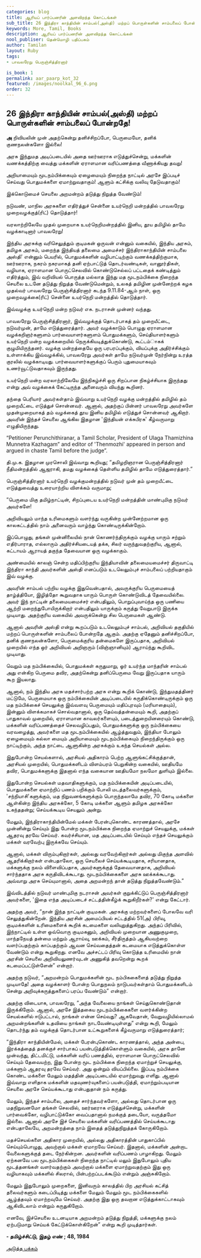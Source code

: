 ```yaml
---
categories: blog
title: ஆரியப் பார்ப்பனரின் அளவிறந்த கொட்டங்கள்
sub_title: 26 ﻿இந்திரா காந்தியின் சாம்பல்(அஸ்தி) மற்றப் பொருள்களின் சாம்பலைப் போன்றதே!
keywords: More, Tamil, Books
description: ஆரியப் பார்ப்பனரின் அளவிறந்த கொட்டங்கள்
nool_publiser: தென்மொழி பதிப்பகம்
author: Tamilan
layout: Ruby
tags: 
- பாவலரேறு பெருஞ்சித்திரனார் 

is_book: 1
permalink: aar_paarp_kot_32
featured: /images/noolkal_96_6.png
order: 32
---
```



## 26 ﻿இந்திரா காந்தியின் சாம்பல்(அஸ்தி) மற்றப் பொருள்களின் சாம்பலைப் போன்றதே!

**அ** றிவியலின் முன் அதற்கென்று தனிச்சிறப்போ, பெருமையோ, தனிக் குணநலன்களோ இல்லை!

அரசு இந்துமத அடிப்படையில் அதை ஊர்ஊராக எடுத்துச்சென்று, மக்களின் வணக்கத்திற்கு வைத்து மக்களின் ஏராளமான வரிப்பணத்தை வீணாக்கியது தவறு!

அறியாமையும் மூடநம்பிக்கையும் ஏழைமையும் நிறைந்த நாட்டில் அரசே இப்படிச் செய்வது பொதுமக்களை ஏமாற்றுவதாகும்! ஆளும் கட்சிக்கு வலிவு தேடுவதாகும்!

இக்கொடுமைச் செயலை அறமன்றம் தடுத்து நிறுத்த வேண்டும்!

நடுவண், மாநில அரசுகளை எதிர்த்துச் சென்னை உயர்நெறி மன்றத்தில் பாவலரேறு முறைவழக்குத்(ரிட்) தொடுத்தார்!

வரலாற்றிலேயே முதல் முறையாக உயர்நெறிமன்றத்தில் இனிய, தூய தமிழில் தாமே வழக்காடினார் பாவலரேறு!

இந்திய அரசுக்கு வரிசெலுத்தும் குடிமகன் ஒருவன் என்னும் வகையில், இந்திய அரசும், தமிழக அரசும், மறைந்த இந்தியத் தலைமை அமைச்சர் இந்திராகாந்தியின் சாம்பலை அஸ்தி' என்னும் பெயரில், பொதுமக்களின் வழிபாட்டிற்கும் வணக்கத்திற்குமாக, ஊர்ஊராக, நகரம் நகரமாகத் தனி ஏற்பாட்டுத் தொடர்வண்டிகள், வானூர்திகள், வழியாக, ஏராளமான பொருட்செலவில் கொண்டுசெல்லப் பட்டதைக் கண்டித்தும் எதிர்த்தும், இவ் வறிவியல் பொருத்த மல்லாத இந்து மத மூடநம்பிக்கை நிறைந்த செயலை உடனே தடுத்து நிறுத்த வேண்டுமென்றும், உலகத் தமிழின முன்னேற்றக் கழக முதல்வர் பாவலரேறு பெருஞ்சித்திரனார் கடந்த 9.11.84-ஆம் நாள், ஒரு முறைவழக்கை(ரிட்) சென்னை உயர்நெறி மன்றத்தில் தொடுத்தார்.

இவ்வழக்கு உயர்நெறி மன்ற நடுவர் எசு. நடராசன் முன்னர் வந்தது.

பாவலரேறு பெருஞ்சித்திரனார், இவ்வழக்குத் தொடர்பாகத் தம் முறையீட்டை, நடுவர்முன், தாமே எடுத்துரைத்தார். அவர் வழக்காடும் பொழுது ஏராளமான வழக்கறிஞர்களுளம் பார்வையாளர்களுளம் பொதுமக்களும், செய்தியாளர்களும் உயர்நெறி மன்ற வழக்கறையில் நெருக்கியடித்துக்கொண்டு, கூட்டம்ாகக் குழுமியிருந்தனர். வழக்கு மன்றத்தையே ஒரு பரபரப்புக்கும், வியப்புக்கு அதிர்ச்சிக்கும் உள்ளாக்கிய இவ்வழக்கில், பாவலரேறு அவர்கள் தாமே நடுவர்முன் நேர்நின்று உரத்த குரலில் வழக்காடியது. பார்வையாளர்களுக்குப் பெரும் புதுமையாகவும் உணர்வூட்டுவதாகவும் இருந்தது.

உயர்நெறி மன்ற வரலாற்றிலேயே இந்நிகழ்ச்சி ஒரு சிறப்பான நிகழ்ச்சியாக இருந்தது என்று அவ் வழக்கைக் கேட்டிருந்த அனைவரும் வியந்து கூறினர்.

தந்தை பெரியார் அவர்கள்தாம் இவ்வாறு உயர்நெறி வழக்கு மன்றத்தில் தமிழில் தம் முறையீட்டை எடுத்துச் சொன்னவர். ஆனால், அதற்குப் பின்னர் பாவலரேறு அவர்களே முதன்முறையாகத் தம் வழக்கைத் தூய இனிய தமிழில் எடுத்துச் சொன்னவர் ஆகிறார். அவரின் இந்தச் செயலை ஆங்கில இதழான 'இந்தியன் எக்சுபிரசு' கீழ்வருமாறு எழுதியிருந்தது.

“Petitioner Perunchithiranar, a Tamil Scholar, President of Ulaga Thamizhina Munnetra Kazhagam” and editor of 'Thenmozhi' appeared in person and argued in chaste Tamil before the judge”.

தி.மு.க. இதழான முரசொலி இவ்வாறு கூறியது; “தமிழறிஞரான பெருஞ்சித்திரனார் நீதிமன்றத்தில் ஆஜராகி, தமது வழக்கைத் தெள்ளிய தமிழில் தாமே எடுத்துரைத்தார்.”

பெருஞ்சித்திரனார் உயர்நெறி வழக்குமன்றத்தில் நடுவர் முன் தம் முறையீட்டை எடுத்துவைத்து உரையாற்றிய விளக்கம் வருமாறு;

“பெருமை மிகு தமிழ்நாட்டின், சிறப்புடைய உயர்நெறி மன்றத்தின் மாண்புமிகு நடுவர் அவர்களே!

அறிவியலும் மாந்த உரிமைகளும் வளர்ந்து வருகின்ற முன்னேற்றமான ஒரு காலகட்டத்தில் நாம் அனைவரும் வாழ்ந்து கொண்டிருக்கின்றோம்.

இப்பொழுது, தங்கள் முன்னிலையில் நான் கொணர்ந்திருக்கும் வழக்கு யாரும் சற்றும் எதிர்பாராத, எல்லாரும் அதிர்ச்சியடையத் தக்க, சிலர் வருந்துவதற்குரிய, ஆனால், கட்டாயம் ஆராயத் தகுந்த தேவையான ஒரு வழக்காகும்.

அண்மையில் காலஞ் சென்ற மதிப்பிற்குரிய இந்தியாவின் தலைமையமைச்சர் திருவாட்டி இந்திரா காந்தி அவர்களின் அஸ்தி எனப்படும் உடலெலும்புச் சாம்பலைப் பற்றியதாகும் இவ் வழக்கு.

அவரின் சாம்பல் பற்றிய வழக்கு இதுவென்பதால், அவருக்குரிய பெருமையைத் தாழ்த்தியோ, இழித்தோ கூறுவதாக யாரும் பொருள் கொண்டுவிடத் தேவையில்லை. அவர் இந் நாட்டின் தலைமையமைச்சர் என்பதிலும், பொறுப்புவாய்ந்த ஒரு பணியை ஆற்றி மறைந்துபோயிருக்கிறார் என்பதிலும் யாருக்கும் கருத்து வேறுபாடு இருக்க முடியாது. அதற்குரிய வகையில் அவருக்கென்று சில பெருமைகள் ஆண்டு.

ஆனால் அவரின் அஸ்தி என்று கூறப்படும் உடலெலும்புச் சாம்பல், அறிவியல் தகுதியில் மற்றப் பொருள்களின் சாம்பலைப் போன்றதே ஆகும். அதற்கு ஏதேனும் தனிச்சிறப்போ, தனிக் குணநலன்களோ, பெருமைக்குரிய தன்மைகளே இருப்பதாக, அறிவியல் முறையில் எந்த ஒர் அறிவியல் அறிஞரும் (விஞ்ஞானியும்) ஆராய்ந்து கூறிவிட முடியாது.

வெறும் மத நம்பிக்கையில், பொதுமக்கள் கருதுமாறு, ஓர் உயர்ந்த மாந்தரின் சாம்பல் அது என்கிற பெருமை தவிர, அதற்கென்று தனிப்பெருமை வேறு இருப்பதாக யாரும் கூற இயலாது.

ஆனால், நம் இந்திய அரசு மதச்சார்பற்ற அரசு என்று கூறிக் கொண்டு, இந்துமதத்தினர் மட்டுமே, பெருமையாக ஒரு நம்பிக்கையின் அடிப்படையில் கருதிக்கொண்டிருக்கும் ஒரு மத நம்பிக்கைச் செயலுக்கு இவ்வளவு பெருமையும் மதிப்புரவும் (மரியாதையும்), இன்னும் விளக்கமாகச் சொல்வதானால், ஒரு தெய்வத்தன்மையும் கூறி, அதற்குப் பாதுகாவல் முறையில், ஏராளமான காவலர்களையும், படைத்துறையினரையும் கொண்டு, மக்களின் வரிப்பணத்தைச் செலவழிப்பதும், பொதுமக்களுக்கு ஒரு நம்பிக்கையை வரவழைத்து, அவர்களை மத மூடநம்பிக்கையில் ஆழ்த்துவதும், இந்தியா போலும் ஏழைமையும் கல்லா மையும் அறியாமையும் மூடநம்பிக்கையும் நிறைந்திருக்கும் ஒரு நாட்டிற்கும், அந்த நாட்டை ஆளுகின்ற அரசுக்கும் உகந்த செயல்கள் அல்ல.

இதுபோன்ற செயல்களால், அரசியல் அதிகாரம் பெற்ற ஆளுங்கட்சிக்குத்தான், அரசியல் முறையில், பொதுமக்களிடம் விளம்பரம் பெறுகின்ற வகையில், ஊதியமே தவிர, பொதுமக்களுக்கு இதனால் எந்த வகையான ஊதியமோ நலமோ துளியும் இல்லை.

இதுபோன்ற செயல்கள் மதவாதிகளுக்கும், மத நம்பிக்கையின் அடிப்படையில், பொதுமக்களை ஏமாற்றிப் பணம் பறிக்கும் போலி மடத்தலைவர்களுக்கும், 'சந்நியாசி'களுக்கும், மத நிறுவனங்களுக்கும் பொருந்தலாமே தவிர, 70 கோடி மக்களை ஆள்கின்ற இந்திய அரசுக்கோ, 5 கோடி மக்களை ஆளும் தமிழக அரசுக்கோ உகந்ததன்று; செய்யக்கூடிய செயலும் அன்று.

மேலும், இந்திராகாந்தியின்மேல் மக்கள் பேரன்புகொண்ட காரணத்தால், அரசே முன்னின்று செய்யும் இது போன்ற மூடநம்பிக்கை நிறைந்த ஏமாற்றுச் செயலுக்கு, மக்கள் ஆதரவு தரவே செய்வர். கவர்ச்சியான, மத அடிப்படையில் செய்யும் எந்தச் செயலுக்கும் மக்கள் வரவேற்பு இருக்கவே செய்யும்.

ஆனால், மக்கள் விரும்புகிறார்கள், அல்லது வரவேற்கிறார்கள் அல்லது மிகுந்த அளவில் ஆதரிக்கிறார்கள் என்பதாலோ, ஒரு செயலைச் செய்யக்கூடியதாக, சரியானதாக, மக்களுக்கு நலம் விளைவிப்பதாக, அவர்களுக்குத் தேவையானதாக, அறிவியல் சார்ந்ததாக அரசு கருதிவிடக்கூடாது. மூடநம்பிக்கைகளை அரசு ஊக்கக்கூடாது. அவ்வாறு அரசு செய்யுமானால், அதை அறமன்றந் தான் தடுத்து நிறுத்தவேண்டும்.”

இவ்விடத்தில் நடுவர் மாண்புமிகு நடராசன் அவர்கள் குறுக்கிட்டுப் பெருஞ்சித்திரனார் அவர்களை, 'இதை எந்த அடிப்படைச் சட்டத்தின்கீழ்க் கூறுகிறீர்கள்?' என்று கேட்டார்.

அதற்கு அவர், “நான் இந்த நாட்டின் குடிமகன். அரசுக்கு மற்றவர்களைப் போலவே வரி செலுத்துகின்றேன். இந்திய அரசின் அமைப்பியல் சட்டத்தில் 51(அ) பிரிவு, குடிமக்களின் உரிமைகளைக் கூறிக் கடமைகளை வலியுறுத்துகிறது. அந்தப் பிரிவில், இந்நாட்டில் உள்ள ஒவ்வொரு குடிமகனும், அறிவியல் முறையான அணுகுமுறை, மாந்தநேயத் தன்மை மற்றும் ஆராய்வு, ஊக்கம், சீர்திருத்தம் ஆகியவற்றை வளர்ப்பதற்கும் காப்பதற்கும் ஆவன செய்வதைத்தன் கடமையாக எடுத்துக்கொள்ள வேண்டும் என்று கூறுகிறது. எனவே அச்சட்டப் பிரிவு கொடுத்த உரிமையில் நான் அரசின் செயலை அறிவியலுணர்வுடன் அணுகித் தவறென்று கூறக் கடமைப்பட்டுள்ளேன்” என்றார்.

அதற்கு நடுவர், “அறமன்றம் பொதுமக்களின் மூட நம்பிககைளைத் தடுத்து நிறுத்த முடியாதே! அதை வழக்காளர் போன்ற பொதுநலம் நாடுபவர்கள்தாம் பொதுமக்களிடம் சென்று அறிவுக்கருத்துகளைப் பரப்ப வேண்டும்” என்றார்.

அதற்கு விடையாக, பாவலரேறு, “அந்த வேலையை நாங்கள் செய்துகொண்டுதான் இருக்கிறோம். ஆனால், அரசே இத்தகைய மூடநம்பிக்கைகளை வளர்க்கின்ற செயல்களில் ஈடுபட்டால், நாங்கள் என்ன செய்வது? ஆகவேதான், வேறுவழியில்லாமல் அறமன்றங்களின் உதவியை நாங்கள் நாடவேண்டியுள்ளது” என்று கூறி, மேலும் தொடர்ந்து தம் வழக்குத் தொடர்பான உட்கூறுகளைக் கீழ்வருமாறு எடுத்துரைத்தார்;

“இந்திரா காந்தியின்மேல், மக்கள் பேரன்புகொண்ட காரணத்தால், அந்த அன்பை, இரக்கத்தைத் தனக்குச் சார்பாகப் பயன்படுத்திக்கொள்ளும் வகையில், அரசு தானே முன்வந்து, திட்டமிட்டு, மக்களின் வரிப் பணத்தில், ஏராளமான பொருட்செலவில் செய்யும் தேவையற்ற, இது போன்ற மூட நம்பிக்கை நிறைந்த ஏமாற்றுச் செயலுக்கு, மக்களும் ஆதரவு தரவே செய்வர். அது ஒன்றும் வியப்பில்லை. இப்படி நம்பிக்கை கொண்ட மக்களை மேலும் மதத்தின் அடிப்படையில் ஏமாற்றுவது எளிது. ஆனால் இவ்வாறு எளிதாக மக்களின் மதவுணர்வுகளைப் பயன்படுத்தி, ஏமாற்றும்படியான செயலை அரசே செய்யக்கூடாது என்பதுதான் நம் கருத்து.

மேலும், இந்தச் சாம்பலை, அதைச் சார்ந்தவர்களோ, அல்லது தொடர்பான ஒரு மதநிறுவனமோ தங்கள் செலவில், ஊர்ஊராக எடுத்துச்சென்று, மக்களின் பார்வைக்கோ, வழிபாட்டுக்கோ வைப்பதானால் நமக்குத் தடையோ, வருத்தமோ இல்லை. ஆனால் அரசே இச் செயலை மக்களின் வரிப்பணத்தில் செய்யக்கூடாது என்பதாலேயே, அறமன்றத்தை நாம் இதைத் தடுத்துநிறுத்தக் கோருகிறோம்.

மதச்செயல்களை அதிகார முறையில், அல்லது அதிகாரத்தின் பாதுகாப்பில் செய்யும்பொழுது, அவற்றால் மக்கள் ஏமாறவே செய்வர். இதனால், மக்களின் அன்றாட வேலைகளுக்குத் தடை நேர்கின்றன. அவர்களின் வரிப்பணம் பாழாகிறது. மேலும் ஏற்கனவே பல மூடநம்பிக்கைகள் நிறைந்த நாட்டில் மலும் இதுபோலும் புதிய மூடத்தனங்கள் வளர்வதற்கும் அவற்றால் மக்களை ஏமாற்றுவதற்கும் இது ஒரு வழியாகவும் மக்களில் சிலரால், பின்பற்றப்படக்கூடும் என்றும் அஞ்சுகிறோம்.

மேலும் இதுபோலும் முறைகளை, இனிவரும் காலத்தில் பிற அரசியல் கட்சித் தலைவர்களும் கடைப்பிடித்து மக்களை மேலும் மேலும் மூட நம்பிக்கைகளில் ஆழ்த்தவும் ஏமாற்றவுமே செய்வர். அதற்கு இது ஒரு தவறான எடுத்துக்காட்டாகவும் ஆகிவிடலாம் என்றும் கருதுகிறோம்.

எனவே, இச்செயலை உடனடியாக அறமன்றம் தடுத்து நிறுத்தி, மக்களுக்கு நலம் ஏற்படுமாறு செய்யக் கேட்டுக்கொள்கிறேன்” என்று கூறி முடித்தார்கள்.

**\- தமிழ்ச்சிட்டு, இதழ் எண் ; 48, 1984**

[அடுத்த பக்கம்](aar_paarp_kot_33)